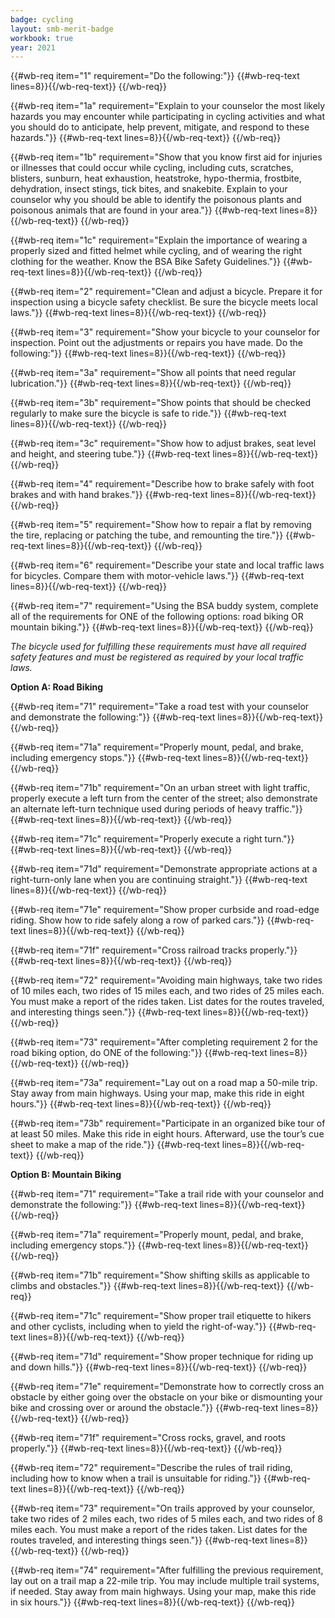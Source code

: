 ```yaml
---
badge: cycling
layout: smb-merit-badge
workbook: true
year: 2021
---
```



{{#wb-req item="1" requirement="Do the following:"}}
{{#wb-req-text lines=8}}{{/wb-req-text}}
{{/wb-req}}

{{#wb-req item="1a" requirement="Explain to your counselor the most likely hazards you may encounter while participating in cycling activities and what you should do to anticipate, help prevent, mitigate, and respond to these hazards."}}
{{#wb-req-text lines=8}}{{/wb-req-text}}
{{/wb-req}}

{{#wb-req item="1b" requirement="Show that you know first aid for injuries or illnesses that could occur while cycling, including cuts, scratches, blisters, sunburn, heat exhaustion, heatstroke, hypo-thermia, frostbite, dehydration, insect stings, tick bites, and snakebite. Explain to your counselor why you should be able to identify the poisonous plants and poisonous animals that are found in your area."}}
{{#wb-req-text lines=8}}{{/wb-req-text}}
{{/wb-req}}

{{#wb-req item="1c" requirement="Explain the importance of wearing a properly sized and fitted helmet while cycling, and of wearing the right clothing for the weather. Know the BSA Bike Safety Guidelines."}}
{{#wb-req-text lines=8}}{{/wb-req-text}}
{{/wb-req}}

{{#wb-req item="2" requirement="Clean and adjust a bicycle. Prepare it for inspection using a bicycle safety checklist. Be sure the bicycle meets local laws."}}
{{#wb-req-text lines=8}}{{/wb-req-text}}
{{/wb-req}}

{{#wb-req item="3" requirement="Show your bicycle to your counselor for inspection. Point out the adjustments or repairs you have made. Do the following:"}}
{{#wb-req-text lines=8}}{{/wb-req-text}}
{{/wb-req}}

{{#wb-req item="3a" requirement="Show all points that need regular lubrication."}}
{{#wb-req-text lines=8}}{{/wb-req-text}}
{{/wb-req}}

{{#wb-req item="3b" requirement="Show points that should be checked regularly to make sure the bicycle is safe to ride."}}
{{#wb-req-text lines=8}}{{/wb-req-text}}
{{/wb-req}}

{{#wb-req item="3c" requirement="Show how to adjust brakes, seat level and height, and steering tube."}}
{{#wb-req-text lines=8}}{{/wb-req-text}}
{{/wb-req}}

{{#wb-req item="4" requirement="Describe how to brake safely with foot brakes and with hand brakes."}}
{{#wb-req-text lines=8}}{{/wb-req-text}}
{{/wb-req}}

{{#wb-req item="5" requirement="Show how to repair a flat by removing the tire, replacing or patching the tube, and remounting the tire."}}
{{#wb-req-text lines=8}}{{/wb-req-text}}
{{/wb-req}}

{{#wb-req item="6" requirement="Describe your state and local traffic laws for bicycles. Compare them with motor-vehicle laws."}}
{{#wb-req-text lines=8}}{{/wb-req-text}}
{{/wb-req}}

{{#wb-req item="7" requirement="Using the BSA buddy system, complete all of the requirements for ONE of the following options: road biking OR mountain biking."}}
{{#wb-req-text lines=8}}{{/wb-req-text}}
{{/wb-req}}

*The bicycle used for fulfilling these requirements must have all required safety features and must be registered as required by your local traffic laws.*

**Option A: Road Biking**

{{#wb-req item="71" requirement="Take a road test with your counselor and demonstrate the following:"}}
{{#wb-req-text lines=8}}{{/wb-req-text}}
{{/wb-req}}

{{#wb-req item="71a" requirement="Properly mount, pedal, and brake, including emergency stops."}}
{{#wb-req-text lines=8}}{{/wb-req-text}}
{{/wb-req}}

{{#wb-req item="71b" requirement="On an urban street with light traffic, properly execute a left turn from the center of the street; also demonstrate an alternate left-turn technique used during periods of heavy traffic."}}
{{#wb-req-text lines=8}}{{/wb-req-text}}
{{/wb-req}}

{{#wb-req item="71c" requirement="Properly execute a right turn."}}
{{#wb-req-text lines=8}}{{/wb-req-text}}
{{/wb-req}}

{{#wb-req item="71d" requirement="Demonstrate appropriate actions at a right-turn-only lane when you are continuing straight."}}
{{#wb-req-text lines=8}}{{/wb-req-text}}
{{/wb-req}}

{{#wb-req item="71e" requirement="Show proper curbside and road-edge riding. Show how to ride safely along a row of parked cars."}}
{{#wb-req-text lines=8}}{{/wb-req-text}}
{{/wb-req}}

{{#wb-req item="71f" requirement="Cross railroad tracks properly."}}
{{#wb-req-text lines=8}}{{/wb-req-text}}
{{/wb-req}}

{{#wb-req item="72" requirement="Avoiding main highways, take two rides of 10 miles each, two rides of 15 miles each, and two rides of 25 miles each. You must make a report of the rides taken. List dates for the routes traveled, and interesting things seen."}}
{{#wb-req-text lines=8}}{{/wb-req-text}}
{{/wb-req}}

{{#wb-req item="73" requirement="After completing requirement 2 for the road biking option, do ONE of the following:"}}
{{#wb-req-text lines=8}}{{/wb-req-text}}
{{/wb-req}}

{{#wb-req item="73a" requirement="Lay out on a road map a 50-mile trip. Stay away from main highways. Using your map, make this ride in eight hours."}}
{{#wb-req-text lines=8}}{{/wb-req-text}}
{{/wb-req}}

{{#wb-req item="73b" requirement="Participate in an organized bike tour of at least 50 miles. Make this ride in eight hours. Afterward, use the tour’s cue sheet to make a map of the ride."}}
{{#wb-req-text lines=8}}{{/wb-req-text}}
{{/wb-req}}

**Option B: Mountain Biking**

{{#wb-req item="71" requirement="Take a trail ride with your counselor and demonstrate the following:"}}
{{#wb-req-text lines=8}}{{/wb-req-text}}
{{/wb-req}}

{{#wb-req item="71a" requirement="Properly mount, pedal, and brake, including emergency stops."}}
{{#wb-req-text lines=8}}{{/wb-req-text}}
{{/wb-req}}

{{#wb-req item="71b" requirement="Show shifting skills as applicable to climbs and obstacles."}}
{{#wb-req-text lines=8}}{{/wb-req-text}}
{{/wb-req}}

{{#wb-req item="71c" requirement="Show proper trail etiquette to hikers and other cyclists, including when to yield the right-of-way."}}
{{#wb-req-text lines=8}}{{/wb-req-text}}
{{/wb-req}}

{{#wb-req item="71d" requirement="Show proper technique for riding up and down hills."}}
{{#wb-req-text lines=8}}{{/wb-req-text}}
{{/wb-req}}

{{#wb-req item="71e" requirement="Demonstrate how to correctly cross an obstacle by either going over the obstacle on your bike or dismounting your bike and crossing over or around the obstacle."}}
{{#wb-req-text lines=8}}{{/wb-req-text}}
{{/wb-req}}

{{#wb-req item="71f" requirement="Cross rocks, gravel, and roots properly."}}
{{#wb-req-text lines=8}}{{/wb-req-text}}
{{/wb-req}}

{{#wb-req item="72" requirement="Describe the rules of trail riding, including how to know when a trail is unsuitable for riding."}}
{{#wb-req-text lines=8}}{{/wb-req-text}}
{{/wb-req}}

{{#wb-req item="73" requirement="On trails approved by your counselor, take two rides of 2 miles each, two rides of 5 miles each, and two rides of 8 miles each. You must make a report of the rides taken. List dates for the routes traveled, and interesting things seen."}}
{{#wb-req-text lines=8}}{{/wb-req-text}}
{{/wb-req}}

{{#wb-req item="74" requirement="After fulfilling the previous requirement, lay out on a trail map a 22-mile trip. You may include multiple trail systems, if needed. Stay away from main highways. Using your map, make this ride in six hours."}}
{{#wb-req-text lines=8}}{{/wb-req-text}}
{{/wb-req}}
